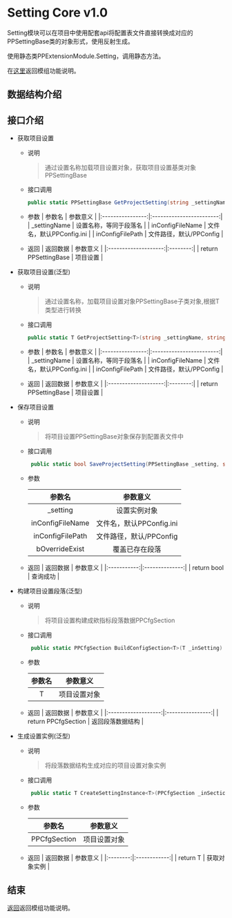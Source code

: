 # Setting Core v1.0

Setting模块可以在项目中使用配套api将配置表文件直接转换成对应的PPSettingBase类的对象形式，使用反射生成。

使用静态类PPExtensionModule.Setting，调用静态方法。

在[这里](../README.md)返回模组功能说明。

## 数据结构介绍

## 接口介绍

+ 获取项目设置
  + 说明
    >通过设置名称加载项目设置对象，获取项目设置基类对象PPSettingBase
  + 接口调用
  
    ```C#
    public static PPSettingBase GetProjectSetting(string _settingName, string inConfigFileName = "", string inConfigFilePath = "");
    ```

  + 参数
    |      参数名      |         参数意义         |
    |:----------------:|:------------------------:|
    |   _settingName   |  设置名称，等同于段落名  |
    | inConfigFileName | 文件名，默认PPConfig.ini |
    | inConfigFilePath |  文件路径，默认/PPConfig |
  + 返回
    |       返回数据       | 参数意义 |
    |:--------------------:|:--------:|
    | return PPSettingBase | 项目设置 |

+ 获取项目设置(泛型)
  + 说明
    >通过设置名称，加载项目设置对象PPSettingBase子类对象,根据T类型进行转换
  + 接口调用
  
    ```C#
    public static T GetProjectSetting<T>(string _settingName, string inConfigFileName = "", string inConfigFilePath = "") where T : PPSettingBase;
    ```

  + 参数
    |      参数名      |         参数意义         |
    |:----------------:|:------------------------:|
    |   _settingName   |  设置名称，等同于段落名  |
    | inConfigFileName | 文件名，默认PPConfig.ini |
    | inConfigFilePath |  文件路径，默认/PPConfig |
  + 返回
    |       返回数据       | 参数意义 |
    |:--------------------:|:--------:|
    | return PPSettingBase | 项目设置 |

+ 保存项目设置
  + 说明
    >将项目设置PPSettingBase对象保存到配置表文件中
  + 接口调用
  
    ```C#
     public static bool SaveProjectSetting(PPSettingBase _setting, string inConfigFileName = "", string inConfigFilePath = "", bool bOverrideExist = true);
    ```

  + 参数
  
    |      参数名      |         参数意义         |
    |:----------------:|:-----------------------:|
    |    _setting      |         设置实例对象     |
    | inConfigFileName | 文件名，默认PPConfig.ini |
    | inConfigFilePath |  文件路径，默认/PPConfig |
    |  bOverrideExist  |      覆盖已存在段落      |

  + 返回
    |   返回数据  |    参数意义    |
    |:-----------:|:--------------:|
    | return bool |    查询成功    |

+ 构建项目设置段落(泛型)
  + 说明
    >将项目设置构建成欸指标段落数据PPCfgSection
  + 接口调用
  
    ```C#
     public static PPCfgSection BuildConfigSection<T>(T _inSetting) where T : PPSettingBase;
    ```

  + 参数
  
    | 参数名 |   参数意义   |
    |:------:|:------------:|
    |    T   | 项目设置对象 |

  + 返回
    |       返回数据      |     参数意义     |
    |:-------------------:|:----------------:|
    | return PPCfgSection | 返回段落数据结构 |

+ 生成设置实例(泛型)
  + 说明
    >将段落数据结构生成对应的项目设置对象实例
  + 接口调用
  
    ```C#
     public static T CreateSettingInstance<T>(PPCfgSection _inSection) where T : PPSettingBase;
    ```

  + 参数
  
    |    参数名    |   参数意义   |
    |:------------:|:------------:|
    | PPCfgSection | 项目设置对象 |

  + 返回
    | 返回数据 |   参数意义   |
    |:--------:|:------------:|
    | return T | 获取对象实例 |

## 结束

[返回](../README.md)返回模组功能说明。

